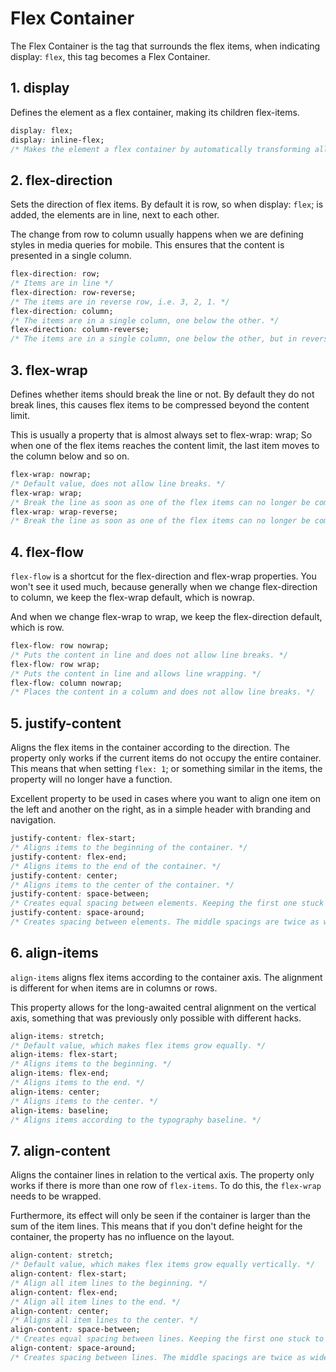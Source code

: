 # Flex Container

The Flex Container is the tag that surrounds the flex items, when indicating display: `flex`, this tag becomes a Flex Container.

## 1. display

Defines the element as a flex container, making its children flex-items.

```css
display: flex;
display: inline-flex;
/* Makes the element a flex container by automatically transforming all of its direct children into flex items.*/
```

## 2. flex-direction

Sets the direction of flex items. By default it is row, so when display: `flex`; is added, the elements are in line, next to each other.

The change from row to column usually happens when we are defining styles in media queries for mobile. This ensures that the content is presented in a single column.

```css
flex-direction: row;
/* Items are in line */
flex-direction: row-reverse;
/* The items are in reverse row, i.e. 3, 2, 1. */
flex-direction: column;
/* The items are in a single column, one below the other. */
flex-direction: column-reverse;
/* The items are in a single column, one below the other, but in reverse order: 3, 2 and 1. */
```

## 3. flex-wrap

Defines whether items should break the line or not. By default they do not break lines, this causes flex items to be compressed beyond the content limit.

This is usually a property that is almost always set to flex-wrap: wrap; So when one of the flex items reaches the content limit, the last item moves to the column below and so on.

```css
flex-wrap: nowrap;
/* Default value, does not allow line breaks. */
flex-wrap: wrap;
/* Break the line as soon as one of the flex items can no longer be compressed. */
flex-wrap: wrap-reverse;
/* Break the line as soon as one of the flex items can no longer be compressed. The break is in the opposite direction, that is, towards the line above. */
```

## 4. flex-flow

`flex-flow` is a shortcut for the flex-direction and flex-wrap properties. You won't see it used much, because generally when we change flex-direction to column, we keep the flex-wrap default, which is nowrap.

And when we change flex-wrap to wrap, we keep the flex-direction default, which is row.

```css
flex-flow: row nowrap;
/* Puts the content in line and does not allow line breaks. */
flex-flow: row wrap;
/* Puts the content in line and allows line wrapping. */
flex-flow: column nowrap;
/* Places the content in a column and does not allow line breaks. */
```

## 5. justify-content

Aligns the flex items in the container according to the direction. The property only works if the current items do not occupy the entire container. This means that when setting `flex: 1`; or something similar in the items, the property will no longer have a function.

Excellent property to be used in cases where you want to align one item on the left and another on the right, as in a simple header with branding and navigation.

```css
justify-content: flex-start;
/* Aligns items to the beginning of the container. */
justify-content: flex-end;
/* Aligns items to the end of the container. */
justify-content: center;
/* Aligns items to the center of the container. */
justify-content: space-between;
/* Creates equal spacing between elements. Keeping the first one stuck at the beginning and the last one at the end. */
justify-content: space-around;
/* Creates spacing between elements. The middle spacings are twice as wide as the initial and final ones. */
```

## 6. align-items

`align-items` aligns flex items according to the container axis. The alignment is different for when items are in columns or rows.

This property allows for the long-awaited central alignment on the vertical axis, something that was previously only possible with different hacks.

```css
align-items: stretch;
/* Default value, which makes flex items grow equally. */
align-items: flex-start;
/* Aligns items to the beginning. */
align-items: flex-end;
/* Aligns items to the end. */
align-items: center;
/* Aligns items to the center. */
align-items: baseline;
/* Aligns items according to the typography baseline. */
```

## 7. align-content

Aligns the container lines in relation to the vertical axis. The property only works if there is more than one row of `flex-items`. To do this, the `flex-wrap` needs to be wrapped.

Furthermore, its effect will only be seen if the container is larger than the sum of the item lines. This means that if you don't define height for the container, the property has no influence on the layout.

```css
align-content: stretch;
/* Default value, which makes flex items grow equally vertically. */
align-content: flex-start;
/* Align all item lines to the beginning. */
align-content: flex-end;
/* Align all item lines to the end. */
align-content: center;
/* Aligns all item lines to the center. */
align-content: space-between;
/* Creates equal spacing between lines. Keeping the first one stuck to the top and the last one to the bottom. */
align-content: space-around;
/* Creates spacing between lines. The middle spacings are twice as wide as the top and bottom. */
```
